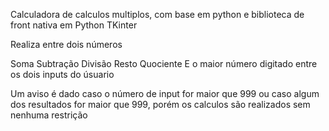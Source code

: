Calculadora de calculos multiplos, com base em python e biblioteca de front nativa em Python TKinter

Realiza entre dois números

Soma 
Subtração 
Divisão
Resto
Quociente
E o maior número digitado entre os dois inputs do úsuario

Um aviso é dado caso o número de input for maior que 999 ou caso algum dos resultados for maior que 999, porém os calculos são realizados sem nenhuma restrição
